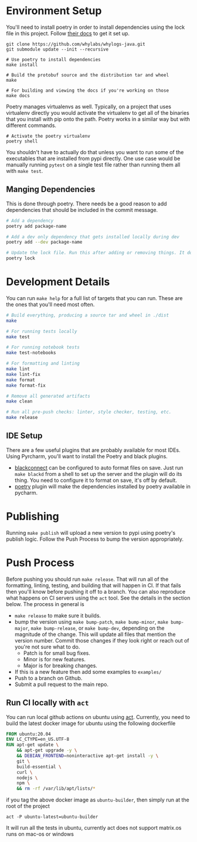 
# Environment Setup
You'll need to install poetry in order to install dependencies using the lock file in this project. Follow [their docs](https://python-poetry.org/docs/) to get it set up.

```
git clone https://github.com/whylabs/whylogs-java.git
git submodule update --init --recursive

# Use poetry to install dependencies
make install

# Build the protobuf source and the distribution tar and wheel
make

# For building and viewing the docs if you're working on those
make docs
```

Poetry manages virtualenvs as well. Typically, on a project that uses virtualenv directly you would activate the virtualenv to get all of the binaries that you install with pip onto the path. Poetry works in a similar way but with different commands.

```
# Activate the poetry virtualenv
poetry shell
```

You shouldn't have to actually do that unless you want to run some of the executables that are installed from pypi directly. One use case would be manually running `pytest` on a single test file rather than running them all with `make test`.

## Manging Dependencies
This is done through poetry. There needs be a good reason to add dependencies that should be included in the commit message.

```bash
# Add a dependency
poetry add package-name

# Add a dev only dependency that gets installed locally during dev
poetry add --dev package-name

# Update the lock file. Run this after adding or removing things. It doesn't appear to always  happen automatically.
poetry lock
```

# Development Details
You can run `make help` for a full list of targets that you can run. These are the ones that you'll need most often.

```bash
# Build everything, producing a source tar and wheel in ./dist
make

# For running tests locally
make test

# For running notebook tests
make test-notebooks

# For formatting and linting
make lint
make lint-fix
make format
make format-fix

# Remove all generated artifacts
make clean

# Run all pre-push checks: linter, style checker, testing, etc.
make release
```

## IDE Setup
There are a few useful plugins that are probably available for most IDEs. Using Pyrcharm, you'll want to install the Poetry and black plugins.

- [blackconnect](https://plugins.jetbrains.com/plugin/14321-blackconnect) can be configured to auto format files on save. Just run `make blackd` from a shell to set up the server and the plugin will do its thing. You need to configure it to format on save, it's off by default.
- [poetry](https://plugins.jetbrains.com/plugin/14307-poetry) plugin will make the dependencies installed by poetry available in pycharm.

# Publishing
Running `make publish` will upload a new version to pypi using poetry's publish logic. Follow the Push Process to bump the version appropriately.

# Push Process
Before pushing you should run `make release`. That will run all of the formatting, linting, testing, and building that will happen in CI. If that fails then you'll know before pushing it off to a branch. You can also reproduce what happens on CI servers using the `act` tool. See the details in the section below. The process in general is

- `make release` to make sure it builds.
- bump the version using `make bump-patch`, `make bump-minor`, `make bump-major`, `make bump-release`, or `make bump-dev`, depending on the magnitude of the change. This will update all files that mention the version number. Commit those changes if they look right or reach out of you're not sure what to do.
    - Patch is for small bug fixes.
    - Minor is for new features.
    - Major is for breaking changes.
- If this is a new feature then add some examples to `examples/`
- Push to a branch on Github.
- Submit a pull request to the main repo.

## Run CI locally with `act`
You can run local github actions on ubuntu using [act](https://github.com/nektos/act). Currently, you need to build the latest docker image for ubuntu using the following dockerfile

```dockerfile
FROM ubuntu:20.04
ENV LC_CTYPE=en_US.UTF-8
RUN apt-get update \
    && apt-get upgrade -y \
    && DEBIAN_FRONTEND=noninteractive apt-get install -y \
    git \
    build-essential \
    curl \
    nodejs \
    npm \
    && rm -rf /var/lib/apt/lists/*
```
if you tag the above docker image as `ubuntu-builder`, then simply run at the root of the project

```
act -P ubuntu-latest=ubuntu-builder
```
It will run all the tests in ubuntu, currently act does not support matrix.os runs on mac-os or windows



